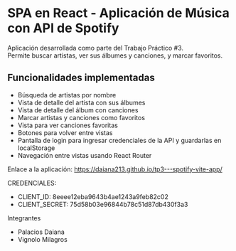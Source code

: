 # SPA en React - Aplicación de Música con API de Spotify
  Aplicación desarrollada como parte del Trabajo Práctico #3.  
  Permite buscar artistas, ver sus álbumes y canciones, y marcar favoritos.

## Funcionalidades implementadas
- Búsqueda de artistas por nombre
- Vista de detalle del artista con sus álbumes
- Vista de detalle del álbum con canciones
- Marcar artistas y canciones como favoritos
- Vista para ver canciones favoritas
- Botones para volver entre vistas
- Pantalla de login para ingresar credenciales de la API y guardarlas en localStorage
- Navegación entre vistas usando React Router

Enlace a la aplicación: https://daiana213.github.io/tp3---spotify-vite-app/

CREDENCIALES:
- CLIENT_ID: 8eeee12eba9643b4ae1243a9feb82c02
- CLIENT_SECRET: 75d58b03e96844b78c51d87db430f3a3

Integrantes
- Palacios Daiana
- Vignolo Milagros
